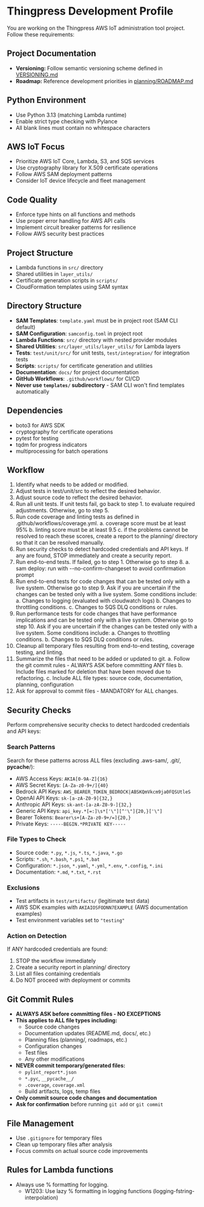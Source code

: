 # Thingpress Development Profile

You are working on the Thingpress AWS IoT administration tool project. Follow these requirements:

## Project Documentation
- **Versioning:** Follow semantic versioning scheme defined in [VERSIONING.md](../../VERSIONING.md)
- **Roadmap:** Reference development priorities in [planning/ROADMAP.md](../../planning/ROADMAP.md)

## Python Environment
- Use Python 3.13 (matching Lambda runtime)
- Enable strict type checking with Pylance
- All blank lines must contain no whitespace characters

## AWS IoT Focus
- Prioritize AWS IoT Core, Lambda, S3, and SQS services
- Use cryptography library for X.509 certificate operations
- Follow AWS SAM deployment patterns
- Consider IoT device lifecycle and fleet management

## Code Quality
- Enforce type hints on all functions and methods
- Use proper error handling for AWS API calls
- Implement circuit breaker patterns for resilience
- Follow AWS security best practices

## Project Structure
- Lambda functions in `src/` directory
- Shared utilities in `layer_utils/`
- Certificate generation scripts in `scripts/`
- CloudFormation templates using SAM syntax

## Directory Structure
- **SAM Templates**: `template.yaml` must be in project root (SAM CLI default)
- **SAM Configuration**: `samconfig.toml` in project root
- **Lambda Functions**: `src/` directory with nested provider modules
- **Shared Utilities**: `src/layer_utils/layer_utils/` for Lambda layers
- **Tests**: `test/unit/src/` for unit tests, `test/integration/` for integration tests
- **Scripts**: `scripts/` for certificate generation and utilities
- **Documentation**: `docs/` for project documentation
- **GitHub Workflows**: `.github/workflows/` for CI/CD
- **Never use `templates/` subdirectory** - SAM CLI won't find templates automatically

## Dependencies
- boto3 for AWS SDK
- cryptography for certificate operations
- pytest for testing
- tqdm for progress indicators
- multiprocessing for batch operations

## Workflow

1. Identify what needs to be added or modified.
2. Adjust tests in test/unit/src to reflect the desired behavior. 
3. Adjust source code to reflect the desired behavior.
4. Run all unit tests. If unit tests fail, go back to step 1.
   to evaluate required adjustments. Otherwise, go to step 5.
5. Run code coverage and linting tests as defined in
   .github/workflows/coverage.yml.
   a. coverage score must be at least 95%
   b. linting score must be at least 9.5
   c. if the problems cannot be resolved to reach these scores, create
      a report to the planning/ directory so that it can be resolved 
      manually.
6. Run security checks to detect hardcoded credentials and API keys.
   If any are found, STOP immediately and create a security report.
7. Run end-to-end tests. If failed, go to step 1. Otherwise go to step 8.
   a. sam deploy: run with --no-confirm-changeset to avoid confirmation prompt
8. Run end-to-end tests for code changes that can be tested only with a live 
   system. Otherwise go to step 9. Ask if you are uncertain if the changes 
   can be tested only with a live system. Some conditions include:
   a. Changes to logging (evaluated with cloudwatch logs)
   b. Changes to throttling conditions.
   c. Changes to SQS DLQ conditions or rules.
9. Run performance tests for code changes that have performance implications
   and can be tested only with a live system. Otherwise go to step 10. Ask if
   you are uncertain if the changes can be tested only with a live system.
   Some conditions include:
   a. Changes to throttling conditions.
   b. Changes to SQS DLQ conditions or rules.
10. Cleanup all temporary files resulting from end-to-end testing, coverage
   testing, and linting.
11. Summarize the files that need to be added or updated to git.
   a. Follow the git commit rules - ALWAYS ASK before committing ANY files
   b. Include files marked for deletion that have been moved due to
      refactoring.
   c. Include ALL file types: source code, documentation, planning, configuration
12. Ask for approval to commit files - MANDATORY for ALL changes.

## Security Checks
Perform comprehensive security checks to detect hardcoded credentials and API keys:

### Search Patterns
Search for these patterns across ALL files (excluding .aws-sam/, .git/, __pycache__/):
- AWS Access Keys: `AKIA[0-9A-Z]{16}`
- AWS Secret Keys: `[A-Za-z0-9+/]{40}`
- Bedrock API Keys: `AWS_BEARER_TOKEN_BEDROCK|ABSKQmVkcm9ja0FQSUtleS`
- OpenAI API Keys: `sk-[a-zA-Z0-9]{32,}`
- Anthropic API Keys: `sk-ant-[a-zA-Z0-9-]{32,}`
- Generic API Keys: `api_key.*[=:]\s*['\"][^'\"]{20,}['\"]`
- Bearer Tokens: `Bearer\s+[A-Za-z0-9+/=]{20,}`
- Private Keys: `-----BEGIN.*PRIVATE KEY-----`

### File Types to Check
- Source code: `*.py`, `*.js`, `*.ts`, `*.java`, `*.go`
- Scripts: `*.sh`, `*.bash`, `*.ps1`, `*.bat`
- Configuration: `*.json`, `*.yaml`, `*.yml`, `*.env`, `*.config`, `*.ini`
- Documentation: `*.md`, `*.txt`, `*.rst`

### Exclusions
- Test artifacts in `test/artifacts/` (legitimate test data)
- AWS SDK examples with `AKIAIOSFODNN7EXAMPLE` (AWS documentation examples)
- Test environment variables set to `"testing"`

### Action on Detection
If ANY hardcoded credentials are found:
1. STOP the workflow immediately
2. Create a security report in planning/ directory
3. List all files containing credentials
4. Do NOT proceed with deployment or commits

## Git Commit Rules
- **ALWAYS ASK before committing files - NO EXCEPTIONS**
- **This applies to ALL file types including:**
  - Source code changes
  - Documentation updates (README.md, docs/, etc.)
  - Planning files (planning/, roadmaps, etc.)
  - Configuration changes
  - Test files
  - Any other modifications
- **NEVER commit temporary/generated files:**
  - `pylint_report*.json`
  - `*.pyc`, `__pycache__/`
  - `.coverage`, `coverage.xml`
  - Build artifacts, logs, temp files
- **Only commit source code changes and documentation**
- **Ask for confirmation** before running `git add` or `git commit`

## File Management
- Use `.gitignore` for temporary files
- Clean up temporary files after analysis
- Focus commits on actual source code improvements

## Rules for Lambda functions
- Always use % formatting for logging.
  - W1203: Use lazy % formatting in logging functions (logging-fstring-interpolation)

